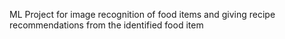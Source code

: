 ML Project for image recognition of food items and giving recipe recommendations from the identified food item
